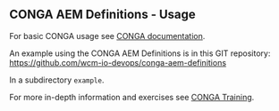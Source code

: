 ## CONGA AEM Definitions - Usage

For basic CONGA usage see [CONGA documentation][conga-usage].

An example using the CONGA AEM Definitions is in this GIT repository:<br/>
https://github.com/wcm-io-devops/conga-aem-definitions

In a subdirectory `example`.

For more in-depth information and exercises see [CONGA Training][conga-training].


[conga-usage]: https://devops.wcm.io/conga/usage.html
[conga-training]: https://training.wcm.io/conga/
